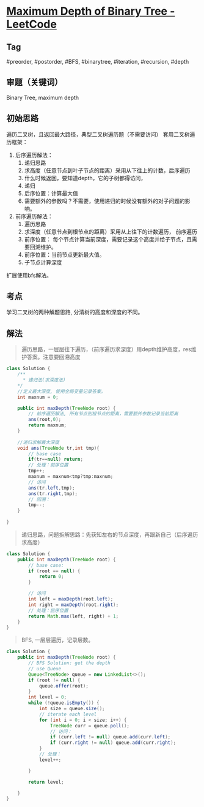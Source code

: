 # [Maximum Depth of Binary Tree - LeetCode](https://leetcode.com/problems/maximum-depth-of-binary-tree/description/)
## Tag
#preorder, #postorder, #BFS, #binarytree, #iteration, #recursion, #depth


## 审题（关键词） 
Binary Tree, maximum depth

## 初始思路  
遍历二叉树，且返回最大路径，典型二叉树遍历题（不需要访问）
套用二叉树遍历框架：
1. 后序遍历解法：
	1. 递归思路
	2. 求高度（任意节点到叶子节点的距离）采用从下往上的计数，后序遍历
	4. 什么时候返回，要知道depth，它的子树都得访问，
	5. 递归
	6. 后序位置：计算最大值
	7. 需要额外的参数吗？不需要，使用递归的时候没有额外的对子问题的影响。
2. 前序遍历解法：
	1. 遍历思路
	2. 求深度（任意节点到根节点的距离）采用从上往下的计数遍历， 前序遍历
	3. 前序位置： 每个节点计算当前深度，需要记录这个高度并给子节点，且需要回溯维护。
	4. 前序位置：当前节点更新最大值。
	5. 子节点计算深度

扩展使用bfs解法。


## 考点  
学习二叉树的两种解题思路, 分清树的高度和深度的不同。

## 解法  
> 遍历思路，一层层往下遍历，（前序遍历求深度）用depth维护高度，res维护答案。注意要回溯高度
```java
class Solution {
    /**
      * 递归法(求深度法)
    */
    //定义最大深度, 使用全局变量记录答案。
    int maxnum = 0;

    public int maxDepth(TreeNode root) {
        // 前序遍历解法, 所有节点到根节点的距离，需要额外参数记录当前距离
        ans(root,0);
        return maxnum;
    }
    
    //递归求解最大深度
    void ans(TreeNode tr,int tmp){
        // base case
        if(tr==null) return;
        // 处理：前序位置
        tmp++;
        maxnum = maxnum<tmp?tmp:maxnum;
        // 访问
        ans(tr.left,tmp);
        ans(tr.right,tmp);
        // 回溯：
        tmp--;
    }
      
}
```
> 递归思路，问题拆解思路：先获知左右的节点深度，再跟新自己（后序遍历求高度）

```java
class Solution {
    public int maxDepth(TreeNode root) {
        // base case:
        if (root == null) {
            return 0;
        }

        // 访问
        int left = maxDepth(root.left);
        int right = maxDepth(root.right);
        // 处理：后序位置
        return Math.max(left, right) + 1;
    }
}
```
> BFS, 一层层遍历，记录层数。

```java
class Solution {
    public int maxDepth(TreeNode root) {
        // BFS Solution: get the depth
        // use Queue
        Queue<TreeNode> queue = new LinkedList<>();
        if (root != null) {
            queue.offer(root);
        }
        int level = 0;
        while (!queue.isEmpty()) {
            int size = queue.size();  
            // iterate each level
            for (int i = 0; i < size; i++) {
                TreeNode curr = queue.poll();
                // 访问：
                if (curr.left != null) queue.add(curr.left);
                if (curr.right != null) queue.add(curr.right);
            }
            // 处理：
            level++;

        }

        return level;

    }
}
```

